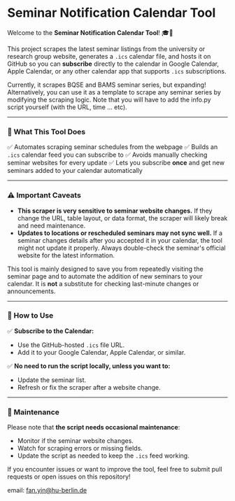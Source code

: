 # Seminar Notification Calendar Tool

Welcome to the **Seminar Notification Calendar Tool**! 🎓📅

This project scrapes the latest seminar listings from the university or research group website, generates a `.ics` calendar file, and hosts it on GitHub so you can **subscribe** directly to the calendar in Google Calendar, Apple Calendar, or any other calendar app that supports `.ics` subscriptions.

Currently, it scrapes BQSE and BAMS seminar series, but expanding!
Alternatively, you can use it as a template to scrape any seminar series by modifying the scraping logic. Note that you will have to add the info.py script yourself (with the URL, time ... etc).

---

### 🌟 What This Tool Does

✅ Automates scraping seminar schedules from the webpage
✅ Builds an `.ics` calendar feed you can subscribe to
✅ Avoids manually checking seminar websites for every update
✅ Lets you subscribe **once** and get new seminars added to your calendar automatically

---

### ⚠ Important Caveats

* **This scraper is very sensitive to seminar website changes.** If they change the URL, table layout, or data format, the scraper will likely break and need maintenance.
* **Updates to locations or rescheduled seminars may not sync well.** If a seminar changes details after you accepted it in your calendar, the tool might not update it properly. Always double-check the seminar's official website for the latest information.

This tool is mainly designed to save you from repeatedly visiting the seminar page and to automate the addition of new seminars to your calendar. It is **not** a substitute for checking last-minute changes or announcements.

---

### 🔧 How to Use

✅ **Subscribe to the Calendar:**

* Use the GitHub-hosted `.ics` file URL.
* Add it to your Google Calendar, Apple Calendar, or similar.

✅ **No need to run the script locally, unless you want to:**

* Update the seminar list.
* Refresh or fix the scraper after a website change.

---


### 🙏 Maintenance

Please note that **the script needs occasional maintenance**:

* Monitor if the seminar website changes.
* Watch for scraping errors or missing fields.
* Update the script as needed to keep the `.ics` feed working.

If you encounter issues or want to improve the tool, feel free to submit pull requests or open issues on this repository!

email: fan.yin@hu-berlin.de
